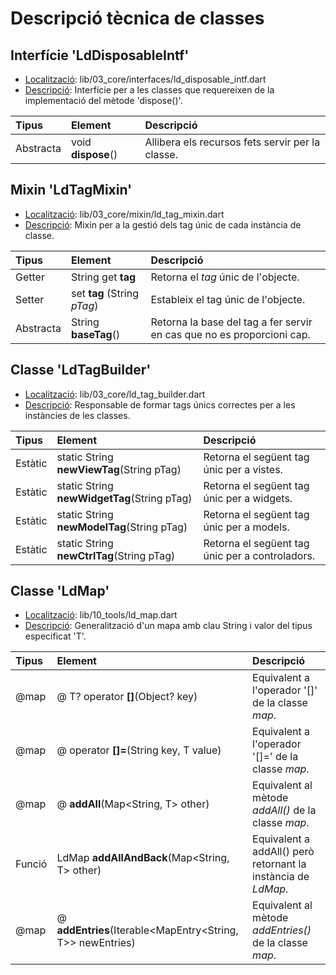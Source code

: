 # Descripció tècnica de classes

## Interfície 'LdDisposableIntf'
* <u>Localització</u>: lib/03_core/interfaces/ld_disposable_intf.dart
* <u>Descripció</u>: Interfície per a les classes que requereixen de la implementació del mètode 'dispose()'.

| Tipus | Element | Descripció |
| :---- | :------ | :--------- |
| Abstracta | void **dispose**() | Allibera els recursos fets servir per la classe. |

## Mixin 'LdTagMixin'
* <u>Localització</u>: lib/03_core/mixin/ld_tag_mixin.dart
* <u>Descripció</u>: Mixin per a la gestió dels tag únic de cada instància de classe.

| Tipus | Element | Descripció |
| :---- | :------ | :--------- |
| Getter | String get **tag**    | Retorna el _tag_ únic de l'objecte. |
| Setter | set **tag** (String _pTag_) | Estableix el tag únic de l'objecte. |
| Abstracta | String **baseTag**() | Retorna la base del tag a fer servir en cas que no es proporcioni cap. |

## Classe 'LdTagBuilder'
* <u>Localització</u>: lib/03_core/ld_tag_builder.dart
* <u>Descripció</u>: Responsable de formar tags únics correctes per a les instàncies de les classes.

| Tipus | Element | Descripció |
| :---- | :------ | :--------- |
| Estàtic | static String **newViewTag**(String pTag) | Retorna el següent tag únic per a vistes. |
| Estàtic | static String **newWidgetTag**(String pTag) | Retorna el següent tag únic per a widgets. |
| Estàtic | static String **newModelTag**(String pTag) | Retorna el següent tag únic per a models. |
| Estàtic | static String **newCtrlTag**(String pTag) | Retorna el següent tag únic per a controladors. |

## Classe 'LdMap<T>'
* <u>Localització</u>: lib/10_tools/ld_map.dart
* <u>Descripció</u>: Generalització d'un mapa amb clau String i valor del tipus especificat 'T'.

| Tipus | Element | Descripció |
| :---- | :------ | :--------- |
| @map | @ T? operator **[]**(Object? key) | Equivalent a l'operador '[]' de la classe _map_. |
| @map | @ operator **[]=**(String key, T value) | Equivalent a l'operador '[]=' de la classe _map_. |
| @map | @ **addAll**(Map<String, T> other) | Equivalent al mètode _addAll()_ de la classe _map_. |
| Funció | LdMap<T> **addAllAndBack**(Map<String, T> other) | Equivalent a addAll() però retornant la instància de _LdMap_. |
| @map | @ **addEntries**(Iterable<MapEntry<String, T>> newEntries) | Equivalent al mètode _addEntries()_ de la classe _map_. |
